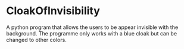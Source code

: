 # CloakOfInvisibility
A python program that allows the users to be appear invisible with the background. The programme
only works with a blue cloak but can be changed to other colors.
